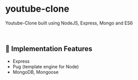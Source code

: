 # youtube-clone
Youtube-Clone built using NodeJS, Express, Mongo and ES6

<br>

## 📜 Implementation Features
- Express
- Pug (template engine for Node)
- MongoDB, Mongoose 